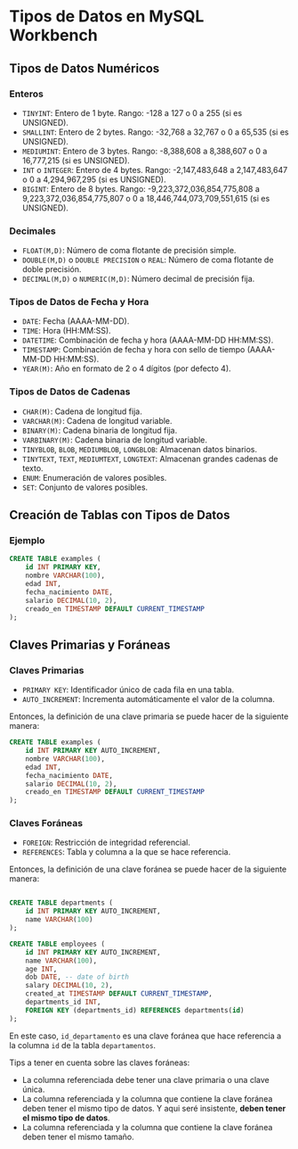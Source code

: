 # Tipos de Datos en MySQL Workbench

## Tipos de Datos Numéricos

### Enteros

- `TINYINT`: Entero de 1 byte. Rango: -128 a 127 o 0 a 255 (si es UNSIGNED).
- `SMALLINT`: Entero de 2 bytes. Rango: -32,768 a 32,767 o 0 a 65,535 (si es UNSIGNED).
- `MEDIUMINT`: Entero de 3 bytes. Rango: -8,388,608 a 8,388,607 o 0 a 16,777,215 (si es UNSIGNED).
- `INT` o `INTEGER`: Entero de 4 bytes. Rango: -2,147,483,648 a 2,147,483,647 o 0 a 4,294,967,295 (si es UNSIGNED).
- `BIGINT`: Entero de 8 bytes. Rango: -9,223,372,036,854,775,808 a 9,223,372,036,854,775,807 o 0 a 18,446,744,073,709,551,615 (si es UNSIGNED).

### Decimales

- `FLOAT(M,D)`: Número de coma flotante de precisión simple.
- `DOUBLE(M,D)` o `DOUBLE PRECISION` o `REAL`: Número de coma flotante de doble precisión.
- `DECIMAL(M,D)` o `NUMERIC(M,D)`: Número decimal de precisión fija. 

### Tipos de Datos de Fecha y Hora

- `DATE`: Fecha (AAAA-MM-DD).
- `TIME`: Hora (HH:MM:SS).
- `DATETIME`: Combinación de fecha y hora (AAAA-MM-DD HH:MM:SS).
- `TIMESTAMP`: Combinación de fecha y hora con sello de tiempo (AAAA-MM-DD HH:MM:SS).
- `YEAR(M)`: Año en formato de 2 o 4 dígitos (por defecto 4).

### Tipos de Datos de Cadenas

- `CHAR(M)`: Cadena de longitud fija.
- `VARCHAR(M)`: Cadena de longitud variable.
- `BINARY(M)`: Cadena binaria de longitud fija.
- `VARBINARY(M)`: Cadena binaria de longitud variable.
- `TINYBLOB`, `BLOB`, `MEDIUMBLOB`, `LONGBLOB`: Almacenan datos binarios.
- `TINYTEXT`, `TEXT`, `MEDIUMTEXT`, `LONGTEXT`: Almacenan grandes cadenas de texto.
- `ENUM`: Enumeración de valores posibles.
- `SET`: Conjunto de valores posibles.

## Creación de Tablas con Tipos de Datos

### Ejemplo

```sql
CREATE TABLE examples (
    id INT PRIMARY KEY,
    nombre VARCHAR(100),
    edad INT,
    fecha_nacimiento DATE,
    salario DECIMAL(10, 2),
    creado_en TIMESTAMP DEFAULT CURRENT_TIMESTAMP
);
```

## Claves Primarias y Foráneas

### Claves Primarias

- `PRIMARY KEY`: Identificador único de cada fila en una tabla.
- `AUTO_INCREMENT`: Incrementa automáticamente el valor de la columna.

Entonces, la definición de una clave primaria se puede hacer de la siguiente manera:

```sql
CREATE TABLE examples (
    id INT PRIMARY KEY AUTO_INCREMENT,
    nombre VARCHAR(100),
    edad INT,
    fecha_nacimiento DATE,
    salario DECIMAL(10, 2),
    creado_en TIMESTAMP DEFAULT CURRENT_TIMESTAMP
);
```

### Claves Foráneas

- `FOREIGN`: Restricción de integridad referencial.
- `REFERENCES`: Tabla y columna a la que se hace referencia.

Entonces, la definición de una clave foránea se puede hacer de la siguiente manera:

```sql

CREATE TABLE departments (
    id INT PRIMARY KEY AUTO_INCREMENT,
    name VARCHAR(100)
);

CREATE TABLE employees (
    id INT PRIMARY KEY AUTO_INCREMENT,
    name VARCHAR(100),
    age INT,
    dob DATE, -- date of birth
    salary DECIMAL(10, 2),
    created_at TIMESTAMP DEFAULT CURRENT_TIMESTAMP,
    departments_id INT,
    FOREIGN KEY (departments_id) REFERENCES departments(id)
);

```

En este caso, `id_departamento` es una clave foránea que hace referencia a la columna `id` de la tabla `departamentos`.

Tips a tener en cuenta sobre las claves foráneas:

- La columna referenciada debe tener una clave primaria o una clave única.
- La columna referenciada y la columna que contiene la clave foránea deben tener el mismo tipo de datos. Y aqui seré insistente, **deben tener el mismo tipo de datos**.
- La columna referenciada y la columna que contiene la clave foránea deben tener el mismo tamaño.